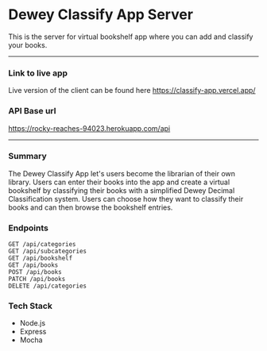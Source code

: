 # Dewey Classify App Server
This is the server for virtual bookshelf app where you can add and classify your books.

-----
### Link to live app
Live version of the client can be found here <a href = "https://classify-app.vercel.app/">https://classify-app.vercel.app/</a>

### API Base url
<a href = "https://rocky-reaches-94023.herokuapp.com/api">https://rocky-reaches-94023.herokuapp.com/api</a>

-----
### Summary
The Dewey Classify App let's users become the librarian of their own library. Users can enter their books into the app and create a virtual bookshelf by classifying their books with a simplified Dewey Decimal Classification system. Users can choose how they want to classify their books and can then browse the bookshelf entries.

### Endpoints

`GET /api/categories`  
`GET /api/subcategories`  
`GET /api/bookshelf`  
`GET /api/books`  
`POST /api/books`  
`PATCH /api/books`  
`DELETE /api/categories`  


### Tech Stack
- Node.js
- Express
- Mocha
